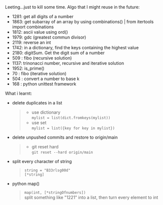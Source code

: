 Leeting...just to kill some time.
Algo that I might reuse in the future:
- 1281: get all digits of a number
- 1863: get subarray of an array by using combinations() | from itertools import combinations
- 1812: ascii value using ord()
- 1979: gdc (greatest commun divisor)
- 2119: reverse an int
- 1742: in a dictionary, find the keys containing the highest value
- 2180: digitSum. Get the digit sum of a number
- 509 : fibo (recursive solution)
- 1137: trinonacci number, recursive and iterative solution
- 1952: is_prime()
- 70 : fibo (iterative solution)
- 504 : convert a number to base k
- 168 : python unittest framework

What i learnt:
- delete duplicates in a list
    > - use dictionary  
    >    <code>mylist = list(dict.fromkeys(mylist))</code>
    > - use set  
    >    <code>mylist = list({key for key in mylist})</code>  
- delete unpushed commits and restore to origin/main
    > - git reset hard  
    >    <code>git reset --hard origin/main</code>  
- split every character of string
    >    <code>string = "B33rlsg00d"</code>  
         <code>[\*string]</code>  
- python map()
    >    <code>map(int, [\*stringOfnumbers])</code>  
    > split something like "1221" into a list, then turn every element to int

